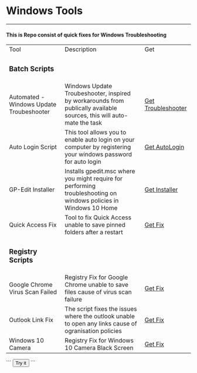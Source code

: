 <body>
    <h1>Windows Tools</h1>
    <hr>
    <h4>This is Repo consist of quick fixes for Windows Troubleshooting</h4>
    <table>
        <tr>
        <td>Tool</td> 
        <td>Description</td> 
        <td>Get</td> 
        </tr>
        <tr>
        <td><h3>Batch Scripts</h3></td>
        </tr>
        <tr>
            <td>Automated - Windows Update Troubeshooter</td>
            <td>Windows Update Troubeshooter, inspired by workarounds from publically available sources, this will auto-mate the task</td>
            <td>
                <a href="/src/batch-scripts/automated-windows-update-troubleshooter.cmd" download="windows-update-troubleshooter.cmd">Get Troubleshooter</a>
            </td>
        </tr>
        <tr>
            <td>Auto Login Script</td>
            <td>This tool allows you to enable auto login on your computer by registering your windows password for auto login</td>
            <td>
                <a href="/src/batch-scripts/auto-login-without-password.cmd" download="auto-login.cmd">Get AutoLogin</a>
            </td>
        </tr>
        <tr>
            <td>GP-Edit Installer</td>
            <td>Installs gpedit.msc where you might require for performing troubleshooting on windows policies in Windows 10 Home</td>
            <td>
                <a href="/src/batch-scripts/gpedit-installer.cmd" download="install-gpedit.msc.cmd">Get Installer</a>
            </td>
        </tr>
        <tr>
            <td>Quick Access Fix</td>
            <td>Tool to fix Quick Access unable to save pinned folders after a restart</td>
            <td>
                <a href="/src/batch-scripts/quickaccess-fix.cmd" download="quickaccess-fix.cmd">Get Fix</a>
            </td>
        </tr>
        <tr>
        <td><h3>Registry Scripts</h3></td>
        <tr>
            <td>Google Chrome Virus Scan Failed</td>
            <td>Registry Fix for Google Chrome unable to save files cause of virus scan failure</td>
            <td>
                <a href="/src/reg-files/fix-google_chrome-virus-scan-issue.reg" download="google-chrome-fix.reg">Get Fix</a>
            </td>
        </tr>
        <tr>
            <td>Outlook Link Fix</td>
            <td>The script fixes the issues where the outlook unable to open any links cause of ogranisation policies</td>
            <td>
                <a href="/src/reg-files/fix-outlook-link-issue.reg" download="outlook-fix.reg">Get Fix</a>
            </td>
        </tr>
        <tr>
            <td>Windows 10 Camera</td>
            <td>Registry Fix for Windows 10 Camera Black Screen</td>
            <td>
                <a href="/src/reg-files/fix-windows-10-camera.reg" download="camera-fix.reg">Get Fix</a>
            </td>
        </tr>
    </table>
    ```
    <button onclick="myFunction()">Try it</button>
    <script>
    function myFunction() {
        alert("I am an alert box!");
    }
    </script>
    ```
</body>